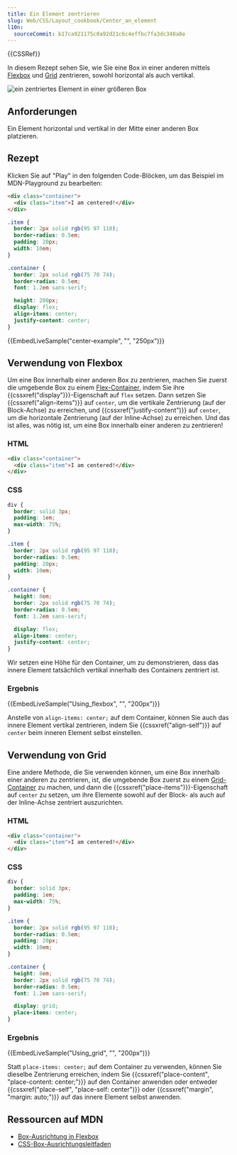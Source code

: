 ```yaml
---
title: Ein Element zentrieren
slug: Web/CSS/Layout_cookbook/Center_an_element
l10n:
  sourceCommit: b17ca921175c0a92d21c6c4effbc7fa3dc348a8e
---
```


{{CSSRef}}

In diesem Rezept sehen Sie, wie Sie eine Box in einer anderen mittels [Flexbox](#verwendung_von_flexbox) und [Grid](#verwendung_von_grid) zentrieren, sowohl horizontal als auch vertikal.

![ein zentriertes Element in einer größeren Box](cookbook-center.png)

## Anforderungen

Ein Element horizontal und vertikal in der Mitte einer anderen Box platzieren.

## Rezept

Klicken Sie auf "Play" in den folgenden Code-Blöcken, um das Beispiel im MDN-Playground zu bearbeiten:

```html live-sample___center-example
<div class="container">
  <div class="item">I am centered!</div>
</div>
```

```css live-sample___center-example
.item {
  border: 2px solid rgb(95 97 110);
  border-radius: 0.5em;
  padding: 20px;
  width: 10em;
}

.container {
  border: 2px solid rgb(75 70 74);
  border-radius: 0.5em;
  font: 1.2em sans-serif;

  height: 200px;
  display: flex;
  align-items: center;
  justify-content: center;
}
```

{{EmbedLiveSample("center-example", "", "250px")}}

## Verwendung von Flexbox

Um eine Box innerhalb einer anderen Box zu zentrieren, machen Sie zuerst die umgebende Box zu einem [Flex-Container](/de/docs/Web/CSS/CSS_flexible_box_layout/Basic_concepts_of_flexbox#the_flex_container), indem Sie ihre {{cssxref("display")}}-Eigenschaft auf `flex` setzen. Dann setzen Sie {{cssxref("align-items")}} auf `center`, um die vertikale Zentrierung (auf der Block-Achse) zu erreichen, und {{cssxref("justify-content")}} auf `center`, um die horizontale Zentrierung (auf der Inline-Achse) zu erreichen. Und das ist alles, was nötig ist, um eine Box innerhalb einer anderen zu zentrieren!

### HTML

```html
<div class="container">
  <div class="item">I am centered!</div>
</div>
```

### CSS

```css
div {
  border: solid 3px;
  padding: 1em;
  max-width: 75%;
}

.item {
  border: 2px solid rgb(95 97 110);
  border-radius: 0.5em;
  padding: 20px;
  width: 10em;
}

.container {
  height: 8em;
  border: 2px solid rgb(75 70 74);
  border-radius: 0.5em;
  font: 1.2em sans-serif;

  display: flex;
  align-items: center;
  justify-content: center;
}
```

Wir setzen eine Höhe für den Container, um zu demonstrieren, dass das innere Element tatsächlich vertikal innerhalb des Containers zentriert ist.

### Ergebnis

{{EmbedLiveSample("Using_flexbox", "", "200px")}}

Anstelle von `align-items: center;` auf dem Container, können Sie auch das innere Element vertikal zentrieren, indem Sie {{cssxref("align-self")}} auf `center` beim inneren Element selbst einstellen.

## Verwendung von Grid

Eine andere Methode, die Sie verwenden können, um eine Box innerhalb einer anderen zu zentrieren, ist, die umgebende Box zuerst zu einem [Grid-Container](/de/docs/Web/CSS/CSS_grid_layout/Basic_concepts_of_grid_layout#grid_container) zu machen, und dann die {{cssxref("place-items")}}-Eigenschaft auf `center` zu setzen, um ihre Elemente sowohl auf der Block- als auch auf der Inline-Achse zentriert auszurichten.

### HTML

```html
<div class="container">
  <div class="item">I am centered!</div>
</div>
```

### CSS

```css
div {
  border: solid 3px;
  padding: 1em;
  max-width: 75%;
}

.item {
  border: 2px solid rgb(95 97 110);
  border-radius: 0.5em;
  padding: 20px;
  width: 10em;
}

.container {
  height: 8em;
  border: 2px solid rgb(75 70 74);
  border-radius: 0.5em;
  font: 1.2em sans-serif;

  display: grid;
  place-items: center;
}
```

### Ergebnis

{{EmbedLiveSample("Using_grid", "", "200px")}}

Statt `place-items: center;` auf dem Container zu verwenden, können Sie dieselbe Zentrierung erreichen, indem Sie {{cssxref("place-content", "place-content: center;")}} auf den Container anwenden oder entweder {{cssxref("place-self", "place-self: center")}} oder {{cssxref("margin", "margin: auto;")}} auf das innere Element selbst anwenden.

## Ressourcen auf MDN

- [Box-Ausrichtung in Flexbox](/de/docs/Web/CSS/CSS_box_alignment/Box_alignment_in_flexbox)
- [CSS-Box-Ausrichtungsleitfaden](/de/docs/Web/CSS/CSS_box_alignment)

